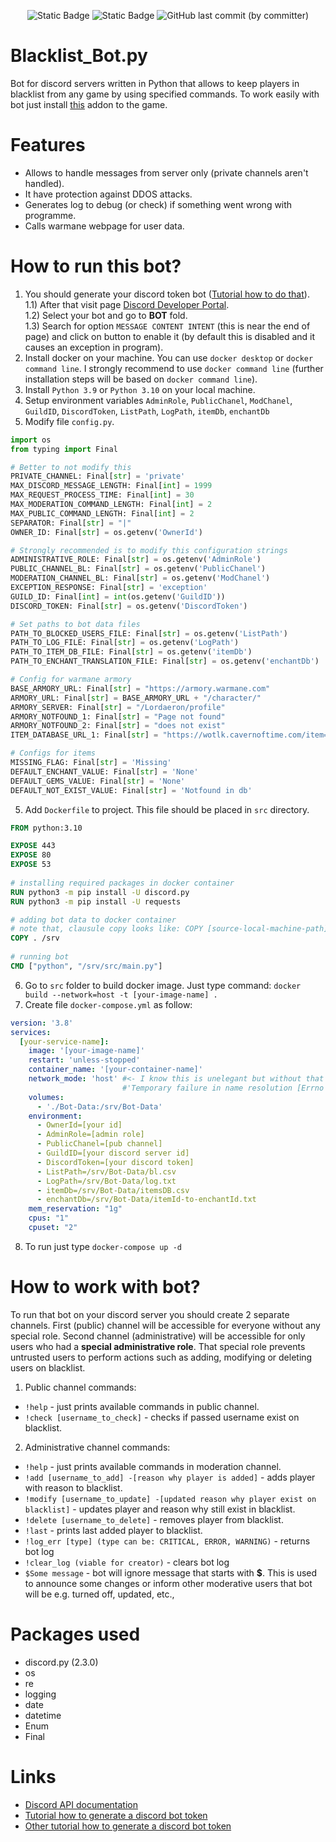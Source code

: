 <p align="center">
  <img alt="Static Badge" src="https://img.shields.io/badge/python-3.9_%7C_3.10-blue">
  <img alt="Static Badge" src="https://img.shields.io/badge/bot_version-2.2.1-purple">
  <img alt="GitHub last commit (by committer)" src="https://img.shields.io/github/last-commit/ZiumC/Blacklist_Bot">
</p>   
  
# Blacklist_Bot.py
Bot for discord servers written in Python that allows to keep players in blacklist from any game by using specified commands. To work easily with bot just install <a href="https://github.com/ZiumC/SetChatBox_Addon" rel="nofollow">this</a> addon to the game.

# Features
- Allows to handle messages from server only (private channels aren't handled).
- It have protection against DDOS attacks.
- Generates log to debug (or check) if something went wrong with programme.
- Calls warmane webpage for user data.

# How to run this bot?
1) You should generate your discord token bot (<a href="https://www.writebots.com/discord-bot-token/" rel="nofollow">Tutorial how to do that</a>).  
1.1) After that visit page <a href="https://discord.com/developers/applications" rel="nofollow">Discord Developer Portal</a>.  
1.2) Select your bot and go to **BOT** fold.  
1.3) Search for option ```MESSAGE CONTENT INTENT``` (this is near the end of page) and click on button to enable it (by default this is disabled and it causes an exception in program).  
2) Install docker on your machine. You can use ```docker desktop``` or ```docker command line```. I strongly recommend to use ```docker command line``` (further installation steps will be based on ```docker command line```).
3) Install ```Python 3.9``` or ```Python 3.10``` on your local machine.
4) Setup environment variables ```AdminRole```, ```PublicChanel```, ```ModChanel```, ```GuildID```, ```DiscordToken```, ```ListPath```, ```LogPath```, ```itemDb```, ```enchantDb```
5) Modify file ```config.py```.
```python
import os
from typing import Final

# Better to not modify this
PRIVATE_CHANNEL: Final[str] = 'private'
MAX_DISCORD_MESSAGE_LENGTH: Final[int] = 1999
MAX_REQUEST_PROCESS_TIME: Final[int] = 30
MAX_MODERATION_COMMAND_LENGTH: Final[int] = 2
MAX_PUBLIC_COMMAND_LENGTH: Final[int] = 2
SEPARATOR: Final[str] = "|"
OWNER_ID: Final[str] = os.getenv('OwnerId')

# Strongly recommended is to modify this configuration strings
ADMINISTRATIVE_ROLE: Final[str] = os.getenv('AdminRole')
PUBLIC_CHANNEL_BL: Final[str] = os.getenv('PublicChanel')
MODERATION_CHANNEL_BL: Final[str] = os.getenv('ModChanel')
EXCEPTION_RESPONSE: Final[str] = 'exception'
GUILD_ID: Final[int] = int(os.getenv('GuildID'))
DISCORD_TOKEN: Final[str] = os.getenv('DiscordToken')

# Set paths to bot data files
PATH_TO_BLOCKED_USERS_FILE: Final[str] = os.getenv('ListPath')
PATH_TO_LOG_FILE: Final[str] = os.getenv('LogPath')
PATH_TO_ITEM_DB_FILE: Final[str] = os.getenv('itemDb')
PATH_TO_ENCHANT_TRANSLATION_FILE: Final[str] = os.getenv('enchantDb')

# Config for warmane armory
BASE_ARMORY_URL: Final[str] = "https://armory.warmane.com"
ARMORY_URL: Final[str] = BASE_ARMORY_URL + "/character/"
ARMORY_SERVER: Final[str] = "/Lordaeron/profile"
ARMORY_NOTFOUND_1: Final[str] = "Page not found"
ARMORY_NOTFOUND_2: Final[str] = "does not exist"
ITEM_DATABASE_URL_1: Final[str] = "https://wotlk.cavernoftime.com/item="

# Configs for items
MISSING_FLAG: Final[str] = 'Missing'
DEFAULT_ENCHANT_VALUE: Final[str] = 'None'
DEFAULT_GEMS_VALUE: Final[str] = 'None'
DEFAULT_NOT_EXIST_VALUE: Final[str] = 'Notfound in db'
``` 
5) Add ```Dockerfile``` to project. This file should be placed in ```src``` directory.
```Dockerfile
FROM python:3.10

EXPOSE 443
EXPOSE 80
EXPOSE 53
  
# installing required packages in docker container  
RUN python3 -m pip install -U discord.py  
RUN python3 -m pip install -U requests

# adding bot data to docker container
# note that, clausule copy looks like: COPY [source-local-machine-path] [destination-docker-container-path]
COPY . /srv
  
# running bot  
CMD ["python", "/srv/src/main.py"]  
```
6) Go to ```src``` folder to build docker image. Just type command: ```docker build --network=host -t [your-image-name] . ```
7) Create file ```docker-compose.yml``` as follow:
```yaml
version: '3.8'
services:
  [your-service-name]:
    image: '[your-image-name]'
    restart: 'unless-stopped'
    container_name: '[your-container-name]'
    network_mode: 'host' #<- I know this is unelegant but without that appears problem:
                         #'Temporary failure in name resolution [Errno -3] ... unable connect to discord.com:443'
    volumes:
      - './Bot-Data:/srv/Bot-Data'    
    environment:
      - OwnerId=[your id]
      - AdminRole=[admin role]
      - PublicChanel=[pub channel]
      - GuildID=[your discord server id]
      - DiscordToken=[your discord token]
      - ListPath=/srv/Bot-Data/bl.csv
      - LogPath=/srv/Bot-Data/log.txt
      - itemDb=/srv/Bot-Data/itemsDB.csv
      - enchantDb=/srv/Bot-Data/itemId-to-enchantId.txt
    mem_reservation: "1g"
    cpus: "1"
    cpuset: "2" 
```
8) To run just type ```docker-compose up -d```
  

# How to work with bot?  
To run that bot on your discord server you should create 2 separate channels. First (public) channel will be accessible for everyone without any special role. Second channel (administrative) will be accessible for only users who had a **special administrative role**. That special role prevents untrusted users to perform actions such as adding, modifying or deleting users on blacklist.

1) Public channel commands:
- ```!help``` - just prints available commands in public channel.
- ```!check [username_to_check]``` - checks if passed username exist on blacklist. 
2) Administrative channel commands:
- ```!help``` - just prints available commands in moderation channel.
- ```!add [username_to_add] -[reason why player is added]``` - adds player with reason to blacklist.
- ```!modify [username_to_update] -[updated reason why player exist on blacklist]``` - updates player and reason why still exist in blacklist.
- ```!delete [username_to_delete]``` - removes player from blacklist.
- ```!last``` - prints last added player to blacklist.
- ```!log_err [type] (type can be: CRITICAL, ERROR, WARNING)``` - returns bot log
- ```!clear_log (viable for creator)``` - clears bot log
- ```$Some message``` - bot will ignore message that starts with **$**. This is used to announce some changes or inform other moderative users that bot will be e.g. turned off, updated, etc.,  
    
# Packages used
- discord.py (2.3.0)
- os
- re
- logging
- date
- datetime
- Enum
- Final


# Links
- <a href="https://discordpy.readthedocs.io/en/latest/api.html" rel="nofollow">Discord API documentation</a>
- <a href="https://www.writebots.com/discord-bot-token" rel="nofollow">Tutorial how to generate a discord bot token</a>
- <a href="https://discordgsm.com/guide/how-to-get-a-discord-bot-token" rel="nofollow"> Other tutorial how to generate a discord bot token</a>
